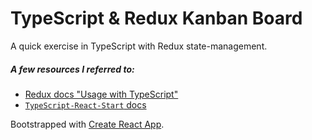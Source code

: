 # TypeScript & Redux Kanban Board

A quick exercise in TypeScript with Redux state-management.

##### A few resources I referred to:

- [Redux docs "Usage with TypeScript"](https://redux.js.org/recipes/usage-with-typescript)
- [`TypeScript-React-Start` docs](https://github.com/Microsoft/TypeScript-React-Starter#typescript-react-starter)

Bootstrapped with [Create React App](https://github.com/facebookincubator/create-react-app).
